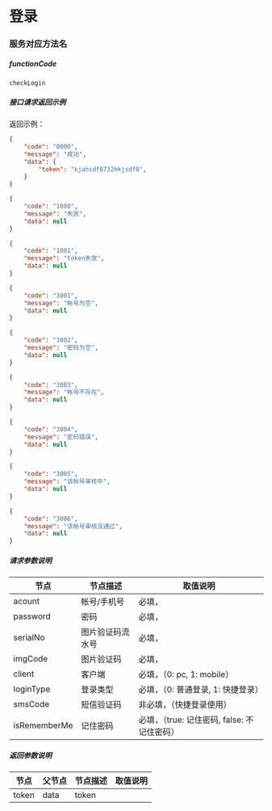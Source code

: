 # 登录

### 服务对应方法名
##### functionCode
 `checkLogin`

##### 接口请求返回示例
返回示例：
```json
{
    "code": "0000",
    "message": "成功",
    "data": {
        "token": "kjahsdf8732hkjsdf8",
    }
}
```
```json
{
    "code": "1000",
    "message": "失败",
    "data": null
}
```
```json
{
    "code": "1001",
    "message": "token失效",
    "data": null
}
```
```json
{
    "code": "3001",
    "message": "帐号为空",
    "data": null
}
```
```json
{
    "code": "3002",
    "message": "密码为空",
    "data": null
}
```
```json
{
    "code": "3003",
    "message": "帐号不存在",
    "data": null
}
```
```json
{
    "code": "3004",
    "message": "密码错误",
    "data": null
}
```
```json
{
    "code": "3005",
    "message": "该帐号审核中",
    "data": null
}
```
```json
{
    "code": "3006",
    "message": "该帐号审核没通过",
    "data": null
}
```

##### 请求参数说明
节点 | 节点描述 | 取值说明
---|---|---
acount | 帐号/手机号 | 必填，
password | 密码 | 必填，
serialNo | 图片验证码流水号 | 必填，
imgCode | 图片验证码 | 必填，
client | 客户端 | 必填，（0: pc, 1: mobile）
loginType | 登录类型 | 必填，（0: 普通登录, 1: 快捷登录）
smsCode | 短信验证码 | 非必填，（快捷登录使用）
isRememberMe | 记住密码 | 必填，（true: 记住密码, false: 不记住密码）

##### 返回参数说明
节点 | 父节点 | 节点描述 | 取值说明
---|---|---|---
token | data | token | 